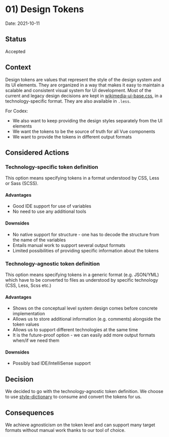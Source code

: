 # 01) Design Tokens

Date: 2021-10-11

## Status

Accepted

## Context

Design tokens are values that represent the style of the design system and its UI elements. They are organized in a way that makes it easy to maintain a scalable and consistent visual system for UI development.
Most of the current and legacy design decisions are kept in [wikimedia-ui-base.css](https://gerrit.wikimedia.org/r/plugins/gitiles/wikimedia-ui-base/+/fa1e8c2/wikimedia-ui-base.css), in a technology-specific format. They are also available in `.less`.

For Codex:
- We also want to keep providing the design styles separately from the UI elements
- We want the tokens to be the source of truth for all Vue components
- We want to provide the tokens in different output formats

## Considered Actions

### Technology-specific token definition

This option means specifying tokens in a format understood by CSS, Less or Sass (SCSS).

#### Advantages

* Good IDE support for use of variables
* No need to use any additional tools

#### Downsides

* No native support for structure - one has to decode the structure from the name of the variables
* Entails manual work to support several output formats
* Limited possibilities of providing specific information about the tokens

### Technology-agnostic token definition

This option means specifying tokens in a generic format (e.g. JSON/YML) which have to be converted to files as understood by specific technology (CSS, Less, Scss etc.)

#### Advantages

* Shows on the conceptual level system design comes before concrete implementation
* Allows us to store additional information (e.g. comments) alongside the token values
* Allows us to support different technologies at the same time
* It is the future-proof option - we can easily add more output formats when/if we need them

#### Downsides

* Possibly bad IDE/IntelliSense support

## Decision

We decided to go with the technology-agnostic token definition.
We choose to use [style-dictionary](https://amzn.github.io/style-dictionary/#/README) to consume and convert the tokens for us.

## Consequences

We achieve agnosticism on the token level and can support many target formats without manual work thanks to our tool of choice.


